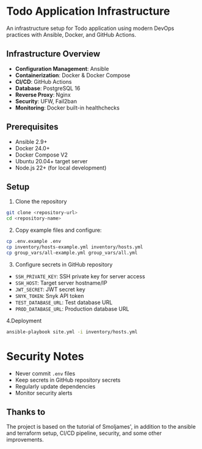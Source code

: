 # Todo Application Infrastructure

An infrastructure setup for Todo application using modern DevOps practices with Ansible, Docker, and GitHub Actions.

## Infrastructure Overview

- **Configuration Management**: Ansible
- **Containerization**: Docker & Docker Compose
- **CI/CD**: GitHub Actions
- **Database**: PostgreSQL 16
- **Reverse Proxy**: Nginx
- **Security**: UFW, Fail2ban
- **Monitoring**: Docker built-in healthchecks

## Prerequisites

- Ansible 2.9+
- Docker 24.0+
- Docker Compose V2
- Ubuntu 20.04+ target server
- Node.js 22+ (for local development)


## Setup

1. Clone the repository

```bash
git clone <repository-url>
cd <repository-name>
```

2. Copy example files and configure:

```bash
cp .env.example .env
cp inventory/hosts-example.yml inventory/hosts.yml
cp group_vars/all-example.yml group_vars/all.yml
```

3. Configure secrets in GitHub repository

- `SSH_PRIVATE_KEY`: SSH private key for server access
- `SSH_HOST`: Target server hostname/IP
- `JWT_SECRET`: JWT secret key
- `SNYK_TOKEN`: Snyk API token
- `TEST_DATABASE_URL`: Test database URL
- `PROD_DATABASE_URL`: Production database URL

4.Deployment

```bash
ansible-playbook site.yml -i inventory/hosts.yml
```


# Security Notes

- Never commit `.env` files
- Keep secrets in GitHub repository secrets
- Regularly update dependencies
- Monitor security alerts


## Thanks to

The project is based on the tutorial of Smoljames', in addition to the ansible and terraform setup, CI/CD pipeline, security, and some other improvements.